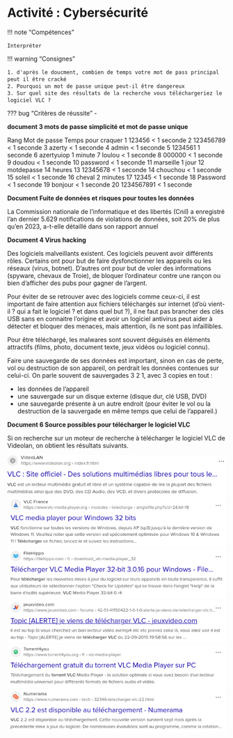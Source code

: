 # Activité : Cybersécurité 



!!! note “Compétences”

    Interpréter 

!!! warning “Consignes”

    1. d'après le doucment, combien de temps votre mot de pass principal peut il être cracké
    2. Pourquoi un mot de passe unique peut-il être dangereux
    3. Sur quel site des résultats de la recherche vous téléchargeriez le logiciel VLC ?
    
??? bug “Critères de réussite”
    - 



<div markdown style="page-break-after: always;">

**document 3 mots de passe simplicité et mot de passe unique**

Rang	Mot de passe	Temps pour craquer
1	123456	< 1 seconde
2	123456789	< 1 seconde
3	azerty	< 1 seconde
4	admin	< 1 seconde
5	1234561	1 seconde
6	azertyuiop	1 minute
7	loulou	< 1 seconde
8	000000	< 1 seconde
9	doudou	< 1 seconde
10	password	< 1 seconde
11	marseille	1 jour
12	motdepasse	14 heures
13	12345678	< 1 seconde
14	chouchou	< 1 seconde
15	soleil	< 1 seconde
16	cheval	2 minutes
17	12345	< 1 seconde
18	Password	< 1 seconde
19	bonjour	< 1 seconde
20	1234567891	< 1 seconde


**Document Fuite de données et risques pour toutes les données**

La Commission nationale de l’informatique et des libertés (Cnil) a enregistré l’an dernier 5.629 notifications de violations de données, soit 20% de plus qu’en 2023, a-t-elle détaillé dans son rapport annuel

**Document 4 Virus hacking**

Des logiciels malveillants existent. Ces logiciels peuvent avoir différents rôles. Certains ont pour but de faire dysfonctionner les appareils ou les réseaux (virus, botnet). D’autres ont pour but de voler des informations (spyware, chevaux de Troie), de bloquer l’ordinateur contre une rançon ou bien d’afficher des pubs pour gagner de l’argent.

Pour éviter de se retrouver avec des logiciels comme ceux-ci, il est important de faire attention aux fichiers téléchargés sur internet (d’où vient-il ? qui a fait le logiciel ? et dans quel but ?), il ne faut pas brancher des clés USB sans en connaitre l’origine et avoir un logiciel antivirus peut aider à détecter et bloquer des menaces, mais attention, ils ne sont pas infaillibles.

Pour être téléchargé, les malwares sont souvent déguisés en éléments attractifs (films, photo, document texte, jeux vidéos ou logiciel connu).


Faire une sauvegarde de ses données est important, sinon en cas de perte, vol ou destruction de son appareil, on perdrait les données contenues sur celui-ci.
On parle souvent de sauvergades 3 2 1, avec 3 copies en tout :
- les données de l’appareil
- une sauvergade sur un disque externe (disque dur, clé USB, DVD) 
- une sauvegarde présente à un autre endroit (pour éviter le vol ou la destruction de la sauvergade en même temps que celui de l’appareil.)

**Document 6 Source possibles pour télécharger le logiciel VLC**
 
Si on recherche sur un moteur de recherche à télécharger le logiciel VLC de Videolan, on obtient les résultats suivants.


![Site officiel de videolan](image-4.png)
![Site présent dans les premiers liens sur un moteur de recherche](image-2.png)
![Site permettant de déposer des fichiers informatiques](image-3.png)
![Forum d'un site de jeux vidéos](image-5.png)
![Site de lien de torrent](image-6.png)
![Site de presse informatique](image-7.png)
</div>